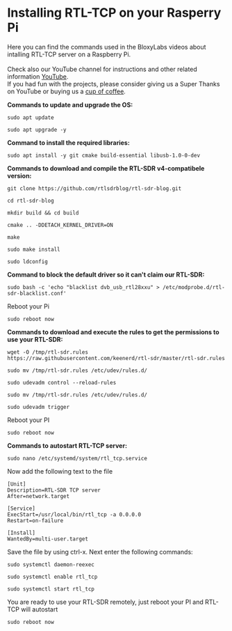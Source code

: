 # Installing RTL-TCP on your Rasperry Pi
Here you can find the commands used in the BloxyLabs videos about intalling RTL-TCP server on a Raspberry Pi.
<br>
<br>
Check also our YouTube channel for instructions and other related information [YouTube](https://www.youtube.com/@bloxylabs "YouTube").
<br>
If you had fun with the projects, please consider giving us a Super Thanks on YouTube or buying us a [cup of coffee](https://www.buymeacoffee.com/bloxylabs "cupofcoffee").

**Commands to update and upgrade the OS:**

```
sudo apt update
```
```
sudo apt upgrade -y
```


**Command to install the required libraries:**

```
sudo apt install -y git cmake build-essential libusb-1.0-0-dev
```

**Commands to download and compile the RTL-SDR v4-compatibele version:**

```
git clone https://github.com/rtlsdrblog/rtl-sdr-blog.git
```
```
cd rtl-sdr-blog
```
```
mkdir build && cd build
```
```
cmake .. -DDETACH_KERNEL_DRIVER=ON
```
```
make
```
```
sudo make install
```
```
sudo ldconfig
```
**Command to block the default driver so it can't claim our RTL-SDR:**

```
sudo bash -c 'echo "blacklist dvb_usb_rtl28xxu" > /etc/modprobe.d/rtl-sdr-blacklist.conf'
```
Reboot your Pi
```
sudo reboot now
```

**Commands to download and execute the rules to get the permissions to use your RTL-SDR:**

```
wget -O /tmp/rtl-sdr.rules https://raw.githubusercontent.com/keenerd/rtl-sdr/master/rtl-sdr.rules
```
```
sudo mv /tmp/rtl-sdr.rules /etc/udev/rules.d/
```
```
sudo udevadm control --reload-rules
```
```
sudo mv /tmp/rtl-sdr.rules /etc/udev/rules.d/
```
```
sudo udevadm trigger
```
Reboot your PI
```
sudo reboot now
```

**Commands to autostart RTL-TCP server:**

```
sudo nano /etc/systemd/system/rtl_tcp.service
```
Now add the following text to the file

```
[Unit]
Description=RTL-SDR TCP server
After=network.target

[Service]
ExecStart=/usr/local/bin/rtl_tcp -a 0.0.0.0
Restart=on-failure

[Install]
WantedBy=multi-user.target
```
Save the file by using ctrl-x. Next enter the following commands:

```
sudo systemctl daemon-reexec
```
```
sudo systemctl enable rtl_tcp
```
```
sudo systemctl start rtl_tcp
```
You are ready to use your RTL-SDR remotely, just reboot your PI and RTL-TCP will autostart
```
sudo reboot now
```

